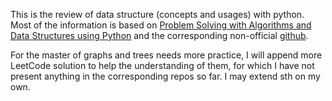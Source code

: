 This is the review of data structure (concepts and usages) with python. Most of the information is based on [Problem Solving with Algorithms and Data Structures using Python](https://runestone.academy/runestone/books/published/pythonds/index.html) and the corresponding non-official [github](https://github.com/facert/python-data-structure-cn). 

For the master of graphs and trees needs more practice, I will append more LeetCode solution to help the understanding of them, for which I have not present anything in the corresponding repos so far. I may extend sth on my own.  
